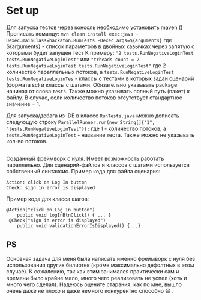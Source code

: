 # Set up
Для запуска тестов через консоль необходимо установить maven ()
Прописать команду: 
`mvn clean install exec:java -Dexec.mainClass=hackaton.RunTests -Dexec.args=${arguments}`
где ${arguments} - список параметров в двойных кавычках через запятую с которыми будет запущен тест
К примеру: 
`"2 tests.RunNegativeLoginTest tests.RunNegativeLoginTest"`
или
`"trheads-count = 2 tests.RunNegativeLoginTest tests.RunNegativeLoginTest"`
где 2 - количество параллельных потоков, а `tests.RunNegativeLoginTest tests.RunNegativeLoginTes` - классы с тестами в которых задан сценарий (формата sc) и классы с шагами. Обязательно указывать package начиная от слова `tests`. Также можно указывать полный путь (пакет) к файлу.
В случае, если количество потоков отсутствует стандартное значение = 1.

Для запуска/дебага из IDE в классе `RunTests.java` можно дописать следующую строку
`ParallelRunner.run(new String[]{"1", "tests.RunNegativeLoginTest"});`
где 1 - количество  потоков, а `tests.RunNegativeLoginTest` - название теста.
Также можно не указывать кол-во потоков.

##
Созданный фреймворк с нуля. Имеет возможность работать параллельно. Для сценарий-файлов и классов с шагами используется собственный синтаксис.
Пример кода для файла сценария:
```
Action: click on Log In button
Check: sign in error is displayed
```

Пример кода для класса шагов:
```
@Action("click on Log In button")
    public void logInBtnClick() { ... }
 @Check("sign in error is displayed")
    public void validationErrorIsDisplayed() {...}
```

## PS
Основная задача для меня была написать именно фреймворк с нуля без использования других билиотек (кроме максимально дефолтных в этом случае). К сожалению, так как этим занимался практически сам и времени было крайне мало, много чего реализовать не успел (хоть и много чего сделал). Надеюсь оцените старания, как по мне, вышло очень даже не плохо и даже немного конкурентно способно 😄 .


